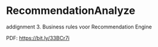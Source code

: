 # RecommendationAnalyze
addignment 3. Business rules voor Recommendation Engine 

PDF:
https://bit.ly/33BCr7i
